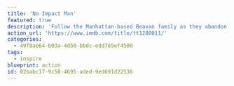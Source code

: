 ```yaml
---
title: 'No Impact Man'
featured: true
description: 'Follow the Manhattan-based Beavan family as they abandon their high consumption 5th Avenue lifestyle and try to live a year while making no net environmental impact.'
action_url: 'https://www.imdb.com/title/tt1280011/'
categories:
  - 49f0ae64-b03a-4d50-bbdc-edd765ef4500
tags:
  - inspire
blueprint: action
id: 02babc17-9c50-4695-aded-9ed691d22536
---
```

